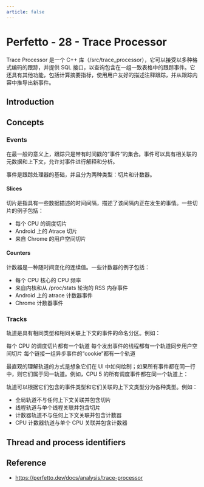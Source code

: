```yaml
---
article: false
---
```


# Perfetto - 28 - Trace Processor

Trace Processor 是一个 C++ 库（/src/trace_processor），它可以接受以多种格式编码的跟踪，并提供 SQL 接口，以查询包含在一组一致表格中的跟踪事件。它还具有其他功能，包括计算摘要指标，使用用户友好的描述注释跟踪，并从跟踪内容中推导出新事件。


## Introduction

## Concepts

### Events

在最一般的意义上，跟踪只是带有时间戳的“事件”的集合。事件可以具有相关联的元数据和上下文，允许对事件进行解释和分析。

事件是跟踪处理器的基础，并且分为两种类型：切片和计数器。

#### Slices

切片是指具有一些数据描述的时间间隔，描述了该间隔内正在发生的事情。一些切片的例子包括：

- 每个 CPU 的调度切片
- Android 上的 Atrace 切片
- 来自 Chrome 的用户空间切片

#### Counters

计数器是一种随时间变化的连续值。一些计数器的例子包括：

- 每个 CPU 核心的 CPU 频率
- 来自内核和从 /proc/stats 轮询的 RSS 内存事件
- Android 上的 atrace 计数器事件
- Chrome 计数器事件

### Tracks

轨道是具有相同类型和相同关联上下文的事件的命名分区。例如：

每个 CPU 的调度切片都有一个轨道
每个发出事件的线程都有一个轨道同步用户空间切片
每个链接一组异步事件的“cookie”都有一个轨道

最直观的理解轨道的方式是想象它们在 UI 中如何绘制；如果所有事件都在同一行中，则它们属于同一轨道。例如，CPU 5 的所有调度事件都在同一个轨道上：

轨道可以根据它们包含的事件类型和它们关联的上下文类型分为各种类型。例如：

- 全局轨道不与任何上下文关联并包含切片
- 线程轨道与单个线程关联并包含切片
- 计数器轨道不与任何上下文关联并包含计数器
- CPU 计数器轨道与单个 CPU 关联并包含计数器

## Thread and process identifiers

## Reference

- https://perfetto.dev/docs/analysis/trace-processor